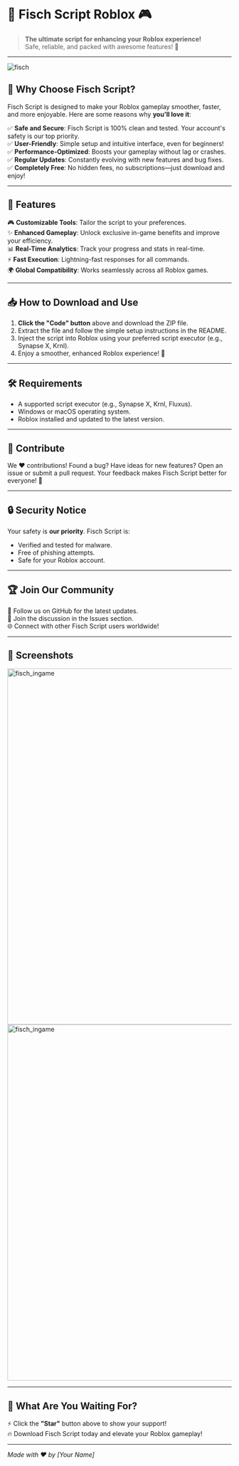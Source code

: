 # 🎣 **Fisch Script Roblox** 🎮

> **The ultimate script for enhancing your Roblox experience!**  
> Safe, reliable, and packed with awesome features! 🚀

---
![fisch](https://github.com/user-attachments/assets/b2c915cc-2306-4114-9225-07e07c6b67cc)

## 🌟 **Why Choose Fisch Script?**

Fisch Script is designed to make your Roblox gameplay smoother, faster, and more enjoyable. Here are some reasons why **you'll love it**:  

✅ **Safe and Secure**: Fisch Script is 100% clean and tested. Your account's safety is our top priority.  
✅ **User-Friendly**: Simple setup and intuitive interface, even for beginners!  
✅ **Performance-Optimized**: Boosts your gameplay without lag or crashes.  
✅ **Regular Updates**: Constantly evolving with new features and bug fixes.  
✅ **Completely Free**: No hidden fees, no subscriptions—just download and enjoy!  

---

## 🚀 **Features**

🎮 **Customizable Tools**: Tailor the script to your preferences.  
✨ **Enhanced Gameplay**: Unlock exclusive in-game benefits and improve your efficiency.  
📊 **Real-Time Analytics**: Track your progress and stats in real-time.  
⚡ **Fast Execution**: Lightning-fast responses for all commands.  
🌍 **Global Compatibility**: Works seamlessly across all Roblox games.

---

## 📥 **How to Download and Use**

1. **Click the "Code" button** above and download the ZIP file.  
2. Extract the file and follow the simple setup instructions in the README.  
3. Inject the script into Roblox using your preferred script executor (e.g., Synapse X, Krnl).  
4. Enjoy a smoother, enhanced Roblox experience! 🎉

---

## 🛠️ **Requirements**

- A supported script executor (e.g., Synapse X, Krnl, Fluxus).  
- Windows or macOS operating system.  
- Roblox installed and updated to the latest version.  

---

## 🤝 **Contribute**

We ❤️ contributions! Found a bug? Have ideas for new features? Open an issue or submit a pull request. Your feedback makes Fisch Script better for everyone! 🙌  

---

## 🔒 **Security Notice**

Your safety is **our priority**. Fisch Script is:  
- Verified and tested for malware.  
- Free of phishing attempts.  
- Safe for your Roblox account.

---

## 🏆 **Join Our Community**

📢 Follow us on GitHub for the latest updates.  
💬 Join the discussion in the Issues section.  
🌐 Connect with other Fisch Script users worldwide!

---

## 🌌 **Screenshots**

<img src="https://github.com/user-attachments/assets/bd0be138-9b6f-4c3a-8655-1a8588742c7c" alt="fisch_ingame" width="800">
<img src="https://github.com/user-attachments/assets/7331629c-0d86-4bf3-a3b3-bfc759166af9" alt="fisch_ingame" width="800">

---

## 🎉 **What Are You Waiting For?**

⚡ Click the **"Star"** button above to show your support!  
🔥 Download Fisch Script today and elevate your Roblox gameplay!  

---
_Made with ❤️ by [Your Name]_
